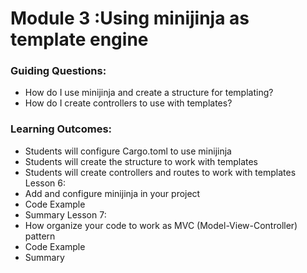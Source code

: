 # Module 3 :Using minijinja as template engine

### Guiding Questions:
- How do I use minijinja and create a structure for templating?
- How do I create controllers to use with templates?

### Learning Outcomes:
- Students will configure Cargo.toml to use minijinja
- Students will create the structure to work with templates
- Students will create controllers and routes to work with templates
Lesson 6:
- Add and configure minijinja in your project
- Code Example
- Summary
Lesson 7:
- How organize your code to work as MVC (Model-View-Controller) pattern
- Code Example
- Summary